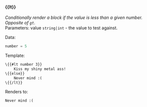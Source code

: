 #### \{{lt}}
_Conditionally render a block if the value is less than a given number. Opposite of `gt`._
<br>Parameters: value `string|int` - the value to test against.

Data:

```javascript
number = 5
```

Template:

```html
\{{#lt number 3}}
    Kiss my shiny metal ass!
\{{else}}
    Never mind :(
\{{/lt}}
```
Renders to:

```
Never mind :(
```
